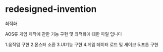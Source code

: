 # redesigned-invention
최적화

AOS류 게임 제작에 관한 기능 구현 및 최적화에 대한 파일 입니다

1.움직임 구현
2.몬스터 소환
3.UI기능 구현 
4.게임 데이터 로드 및 세이브
5.포톤 구현
